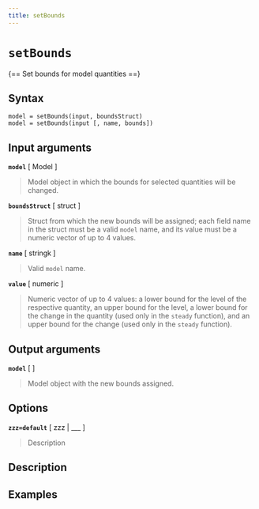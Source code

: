 ```yaml
---
title: setBounds
---
```


# `setBounds`

{== Set bounds for model quantities ==}


## Syntax 

    model = setBounds(input, boundsStruct)
    model = setBounds(input [, name, bounds])


## Input arguments 

 __`model`__ [ Model ]

>    Model object in which the bounds for selected quantities will be
>    changed.


 __`boundsStruct`__ [ struct ]

>    Struct from which the new bounds will be assigned; each field name in the
>    struct must be a valid `model` name, and its value must be a numeric
>    vector of up to 4 values.


 __`name`__ [ stringk ]

>    Valid `model` name.


 __`value`__ [ numeric ] 

>    Numeric vector of up to 4 values: a lower bound for the level of the
>    respective quantity, an upper bound for the level, a lower bound for
>    the change in the quantity (used only in the `steady` function), and
>    an upper bound for the change (used only in the `steady` function).



## Output arguments 

__`model`__ [ ]
> 
>    Model object with the new bounds assigned.
> 


## Options 

__`zzz=default`__ [ zzz | ___ ]
> 
> Description
> 


## Description 



## Examples

```matlab
```

